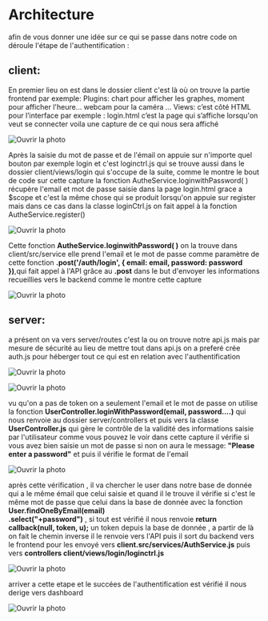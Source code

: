 ﻿# Architecture 

afin de vous donner une idée sur ce qui se passe dans notre code on déroule l'étape de l'authentification :
 ## client: 
 En premier lieu on est dans le dossier client c'est là où on trouve la partie frontend par exemple: Plugins: chart pour afficher les graphes, moment pour afficher l'heure... webcam pour la caméra … Views: c’est côté HTML pour l’interface par exemple : login.html c’est la page qui s’affiche lorsqu'on veut se connecter voila une capture de ce qui nous sera affiché


 
 
![Ouvrir la photo](/docs/images/code/4.png)

Après la saisie du mot de passe et de l'émail on appuie sur n'importe quel bouton par exemple login et c'est loginctrl.js qui se trouve aussi dans le dossier client/views/login qui s'occupe de la suite, comme le montre le bout de code sur cette capture la fonction AutheService.loginwithPassword( ) récupère l'email et mot de passe saisie dans la page login.html grace a $scope et c'est la même chose qui se produit lorsqu'on appuie sur register mais dans ce cas dans la classe loginCtrl.js on fait appel à la fonction AutheService.register() 



![Ouvrir la photo](/docs/images/code/5.png)

Cette fonction **AutheService.loginwithPassword( )** on la trouve dans client/src/service elle prend l'email et le mot de passe comme paramètre de cette fonction  **.post('/auth/login', {  email: email, password: password  })**,qui fait appel à l'API grâce au  **.post**  dans le but d'envoyer les informations recueillies vers le backend comme le montre cette capture

![Ouvrir la photo](/docs/images/code/6.png)

## server: 
a présent on va vers server/routes c'est la ou on trouve notre api.js mais par mesure de sécurité au lieu de mettre tout dans api.js on a preferé crée auth.js pour héberger tout ce qui est en relation avec l'authentification 

![Ouvrir la photo](/docs/images/code/7.png)

![Ouvrir la photo](/docs/images/code/8.png)

vu qu'on a pas de token on a seulement l'email et le mot de passe on utilise la fonction **UserController.loginWithPassword(email, password....)**
qui nous renvoie au dossier server/controllers et puis vers la classe **UserController.js** qui gère le contrôle de la validité des informations saisie par l'utilisateur comme vous pouvez le voir dans cette capture il vérifie si vous avez bien saisie un mot de passe si non on aura le message: **"Please enter a password"** et puis il vérifie  le format de l'email 

![Ouvrir la photo](/docs/images/code/9.png)

après cette vérification , il va chercher le user dans notre base de donnée qui a le même émail que celui saisie et quand il le trouve il vérifie si c'est le même  mot de passe que celui dans la base de donnée avec la fonction **User.findOneByEmail(email)  
  .select("+password")** , si tout est vérifié il nous renvoie **return callback(null, token, u);** un token depuis la base de donnée , a partir de là on fait le chemin inverse il le renvoie vers l'API puis il sort du backend vers le frontend pour les envoyé vers **client.src/services/AuthService.js** puis vers **controllers client/views/login/loginctrl.js** 

![Ouvrir la photo](/docs/images/code/10.png)

arriver a cette etape et le succées de l'authentification est vérifié  il nous derige vers dashboard

![Ouvrir la photo](/docs/images/code/11.png)

  




